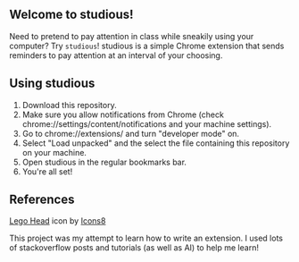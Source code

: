 ## Welcome to studious!
Need to pretend to pay attention in class while sneakily using your computer? Try `studious`! studious is a simple Chrome extension that sends reminders to pay attention at an interval of your choosing.
## Using studious
1. Download this repository.
2. Make sure you allow notifications from Chrome (check chrome://settings/content/notifications and your machine settings).
3. Go to chrome://extensions/ and turn "developer mode" on.
4. Select "Load unpacked" and the select the file containing this repository on your machine.
5. Open studious in the regular bookmarks bar.
6. You're all set!
## References
<a target="_blank" href="https://icons8.com/icon/38643/lego-head">Lego Head</a> icon by <a target="_blank" href="https://icons8.com">Icons8</a>

This project was my attempt to learn how to write an extension. I used lots of stackoverflow posts and tutorials (as well as AI) to help me learn!